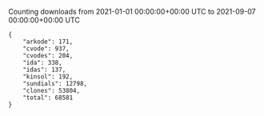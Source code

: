
Counting downloads from 2021-01-01 00:00:00+00:00 UTC to 2021-09-07 00:00:00+00:00 UTC

```
{
    "arkode": 171,
    "cvode": 937,
    "cvodes": 204,
    "ida": 338,
    "idas": 137,
    "kinsol": 192,
    "sundials": 12798,
    "clones": 53804,
    "total": 68581
}
```
